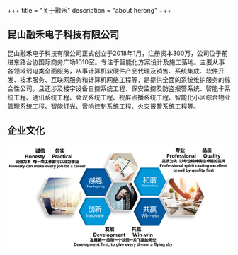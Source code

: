 +++
title = "关于融禾"
description = "about herong"
+++

## 昆山融禾电子科技有限公司

昆山融禾电子科技有限公司正式创立于2018年1月，注册资本300万，公司位于前进东路台协国际商务广场1010室。专注于智能化方案设计及施工落地。主要从事各领域弱电类全面服务，从事计算机软硬件产品代理及销售、系统集成、软件开发、技术服务、互联网服务和计算机网络工程等，是提供全面的系统维护服务的综合性公司。且还涉及楼宇设备自控系统工程、保安监控及防盗报警系统、智能卡系统工程、通讯系统工程、会议系统工程、视屏点播系统工程、智能化小区综合物业管理系统工程、智能灯光、音响控制系统工程、火灾报警系统工程等。

## 企业文化

![_](about_001.png)
